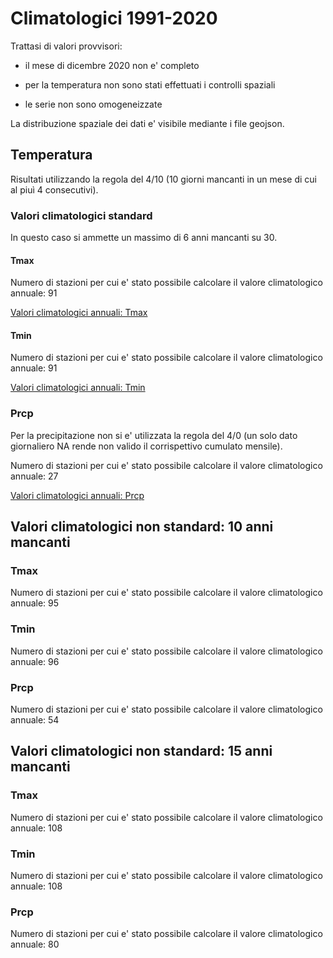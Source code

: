 # Climatologici 1991-2020

Trattasi di valori provvisori:

- il mese di dicembre 2020 non e' completo

- per la temperatura non sono stati effettuati i controlli spaziali

- le serie non sono omogeneizzate

La distribuzione spaziale dei dati e' visibile mediante i file geojson.

## Temperatura

Risultati utilizzando la regola del 4/10 (10 giorni mancanti in un mese di cui al piuì 4 consecutivi).

### Valori climatologici standard 

In questo caso si ammette un massimo di 6 anni mancanti su 30.

#### Tmax

Numero di stazioni per cui e' stato possibile calcolare il valore climatologico annuale: 91

[Valori climatologici annuali: Tmax](./md/annuali/Tmax/tabella.md)

#### Tmin

Numero di stazioni per cui e' stato possibile calcolare il valore climatologico annuale: 91

[Valori climatologici annuali: Tmin](./md/annuali/Tmin/tabella.md)

### Prcp

Per la precipitazione non si e' utilizzata la regola del 4/0 (un solo dato giornaliero NA rende non valido il corrispettivo cumulato mensile).

Numero di stazioni per cui e' stato possibile calcolare il valore climatologico annuale: 27

[Valori climatologici annuali: Prcp](./md/annuali/Prcp/tabella.md)

## Valori climatologici non standard: 10 anni mancanti

### Tmax

Numero di stazioni per cui e' stato possibile calcolare il valore climatologico annuale: 95

### Tmin

Numero di stazioni per cui e' stato possibile calcolare il valore climatologico annuale: 96


### Prcp

Numero di stazioni per cui e' stato possibile calcolare il valore climatologico annuale: 54

## Valori climatologici non standard: 15 anni mancanti

### Tmax

Numero di stazioni per cui e' stato possibile calcolare il valore climatologico annuale: 108

### Tmin

Numero di stazioni per cui e' stato possibile calcolare il valore climatologico annuale: 108

### Prcp

Numero di stazioni per cui e' stato possibile calcolare il valore climatologico annuale: 80





